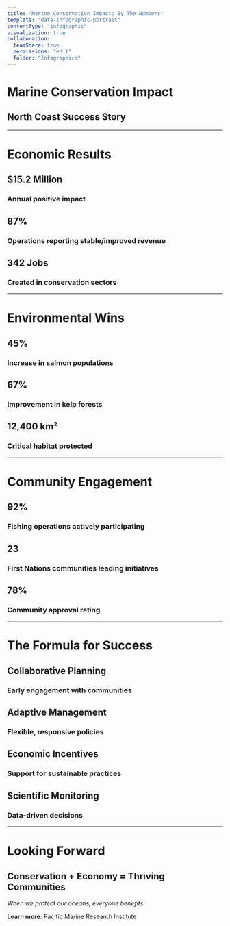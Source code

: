 ```yaml
---
title: "Marine Conservation Impact: By The Numbers"
template: "data-infographic-portrait"
contentType: "infographic"
visualization: true
collaboration:
  teamShare: true
  permissions: "edit"
  folder: "Infographics"
---
```


# Marine Conservation Impact
## North Coast Success Story

---

# Economic Results

## $15.2 Million
### Annual positive impact

## 87%
### Operations reporting stable/improved revenue

## 342 Jobs
### Created in conservation sectors

---

# Environmental Wins

## 45%
### Increase in salmon populations

## 67%
### Improvement in kelp forests

## 12,400 km²
### Critical habitat protected

---

# Community Engagement

## 92%
### Fishing operations actively participating

## 23
### First Nations communities leading initiatives

## 78%
### Community approval rating

---

# The Formula for Success

## Collaborative Planning
### Early engagement with communities

## Adaptive Management
### Flexible, responsive policies

## Economic Incentives
### Support for sustainable practices

## Scientific Monitoring
### Data-driven decisions

---

# Looking Forward

## Conservation + Economy = Thriving Communities

*When we protect our oceans, everyone benefits*

**Learn more**: Pacific Marine Research Institute
